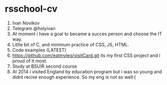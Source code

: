 # rsschool-cv

1. Ivan Novikov
2. Telegram @holyivan
3. At moment i have a goal to became a succes person and choose the IT way.
4. Little bit of C, and minimum practice of CSS, JS, HTML.
5. Code examples (LATEST)
6. https://github.com/eatmyleg/visitCard.git its my first CSS project and i proud of it most.
7. Study at BSUIR second course
8. At 2014 i visited England by education program but i was so young and didnt recive enough experience. So my eng is not so well:(
